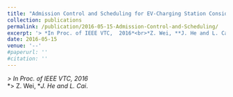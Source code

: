 ```yaml
---
title: "Admission Control and Scheduling for EV-Charging Station Considering Time-of-Use Pricing"
collection: publications
permalink: /publication/2016-05-15-Admission-Control-and-Scheduling/
excerpt: '> *In Proc. of IEEE VTC,  2016*<br>*Z. Wei, **J. He and L. Cai*.'
date: 2016-05-15
venue: '--'
#paperurl: ''
#citation: ''
---
```

*> In Proc. of IEEE VTC,  2016*  
*> Z. Wei, **J. He and L. Cai*.